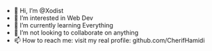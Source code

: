 - 👋 Hi, I’m @Xodist
- 👀 I’m interested in Web Dev
- 🌱 I’m currently learning Everything
- 💞️ I’m not looking to collaborate on anything
- 📫 How to reach me: visit my real profile: github.com/CherifHamidi

<!---
Xodist/Xodist is a ✨ special ✨ repository because its `README.md` (this file) appears on your GitHub profile.
You can click the Preview link to take a look at your changes.
--->
